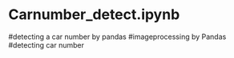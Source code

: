 # Carnumber_detect.ipynb
#detecting a car number by pandas 
#imageprocessing by Pandas 
#detecting car number 
